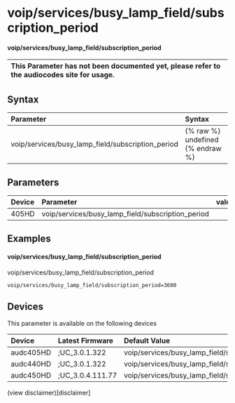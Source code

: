 ﻿---
description: voip/services/busy_lamp_field/subscription_period
search: false
---

# voip/services/busy_lamp_field/subscription_period

#### voip/services/busy_lamp_field/subscription_period


| This Parameter has not been documented yet, please refer to the audiocodes site for usage.  |
| :--- |

## Syntax
| Parameter | Syntax |
| :--- | :--- |
|voip/services/busy_lamp_field/subscription_period | {% raw %} undefined {% endraw %} |

## Parameters
|Device|Parameter|value|Description|
|:---|:---|:---|:---|
| 405HD | voip/services/busy_lamp_field/subscription_period |  |  |

## Examples
#### voip/services/busy_lamp_field/subscription_period

voip/services/busy_lamp_field/subscription_period

```
voip/services/busy_lamp_field/subscription_period=3600
```

## Devices
This parameter is available on the following devices

| Device | Latest Firmware | Default Value |
|:---|:---|:---|
| audc405HD | ;UC_3.0.1.322 | voip/services/busy_lamp_field/subscription_period=3600 
| audc440HD | ;UC_3.0.1.322 | voip/services/busy_lamp_field/subscription_period=3600 
| audc450HD | ;UC_3.0.4.111.77 | voip/services/busy_lamp_field/subscription_period=3600 

(view disclaimer)[disclaimer]
